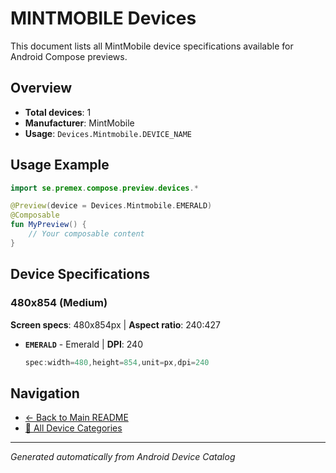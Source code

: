 # MINTMOBILE Devices

This document lists all MintMobile device specifications available for Android Compose previews.

## Overview

- **Total devices**: 1
- **Manufacturer**: MintMobile
- **Usage**: `Devices.Mintmobile.DEVICE_NAME`

## Usage Example

```kotlin
import se.premex.compose.preview.devices.*

@Preview(device = Devices.Mintmobile.EMERALD)
@Composable
fun MyPreview() {
    // Your composable content
}
```

## Device Specifications

### 480x854 (Medium)

**Screen specs**: 480x854px | **Aspect ratio**: 240:427

- **`EMERALD`** - Emerald | **DPI**: 240
  ```kotlin
  spec:width=480,height=854,unit=px,dpi=240
  ```

## Navigation

- [← Back to Main README](../../README.md)
- [📱 All Device Categories](../README.md)

---
*Generated automatically from Android Device Catalog*
